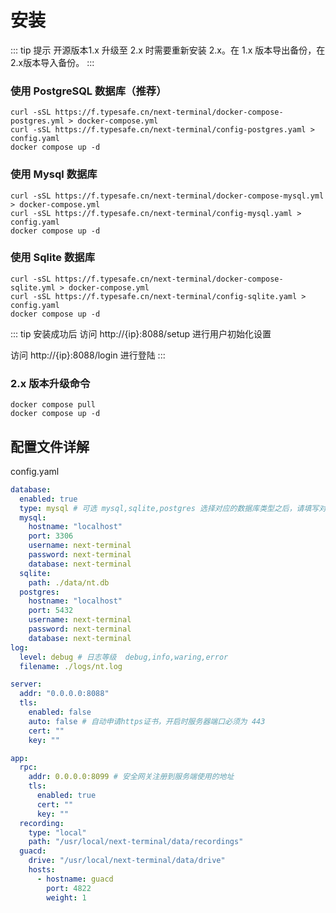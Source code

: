 # 安装

::: tip 提示
开源版本1.x 升级至 2.x 时需要重新安装 2.x。在 1.x 版本导出备份，在2.x版本导入备份。
:::

### 使用 PostgreSQL 数据库（推荐）

```shell
curl -sSL https://f.typesafe.cn/next-terminal/docker-compose-postgres.yml > docker-compose.yml
curl -sSL https://f.typesafe.cn/next-terminal/config-postgres.yaml > config.yaml
docker compose up -d
```

### 使用 Mysql 数据库

```shell
curl -sSL https://f.typesafe.cn/next-terminal/docker-compose-mysql.yml > docker-compose.yml
curl -sSL https://f.typesafe.cn/next-terminal/config-mysql.yaml > config.yaml
docker compose up -d
```

### 使用 Sqlite 数据库

```shell
curl -sSL https://f.typesafe.cn/next-terminal/docker-compose-sqlite.yml > docker-compose.yml
curl -sSL https://f.typesafe.cn/next-terminal/config-sqlite.yaml > config.yaml
docker compose up -d
```

::: tip 安装成功后
访问 http://{ip}:8088/setup 进行用户初始化设置

访问 http://{ip}:8088/login 进行登陆
:::

### 2.x 版本升级命令

```shell
docker compose pull
docker compose up -d
```

## 配置文件详解

config.yaml

``` yaml
database:
  enabled: true
  type: mysql # 可选 mysql,sqlite,postgres 选择对应的数据库类型之后，请填写对应的数据库配置
  mysql:
    hostname: "localhost"
    port: 3306
    username: next-terminal
    password: next-terminal
    database: next-terminal
  sqlite:
    path: ./data/nt.db
  postgres:
    hostname: "localhost"
    port: 5432
    username: next-terminal
    password: next-terminal
    database: next-terminal
log:
  level: debug # 日志等级  debug,info,waring,error
  filename: ./logs/nt.log

server:
  addr: "0.0.0.0:8088"
  tls:
    enabled: false 
    auto: false # 自动申请https证书，开启时服务器端口必须为 443
    cert: ""
    key: ""

app:
  rpc:
    addr: 0.0.0.0:8099 # 安全网关注册到服务端使用的地址
    tls:
      enabled: true 
      cert: ""
      key: ""
  recording:
    type: "local"
    path: "/usr/local/next-terminal/data/recordings"
  guacd:
    drive: "/usr/local/next-terminal/data/drive"
    hosts:
      - hostname: guacd
        port: 4822
        weight: 1
```